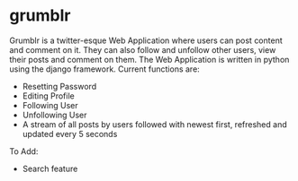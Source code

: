 # grumblr

Grumblr is a twitter-esque Web Application where users can post content and comment on it.
They can also follow and unfollow other users, view their posts and comment on them.
The Web Application is written in python using the django framework.
Current functions are:
  - Resetting Password
  - Editing Profile
  - Following User
  - Unfollowing User
  - A stream of all posts by users followed with newest first, refreshed and updated every 5 seconds

To Add:
  - Search feature
